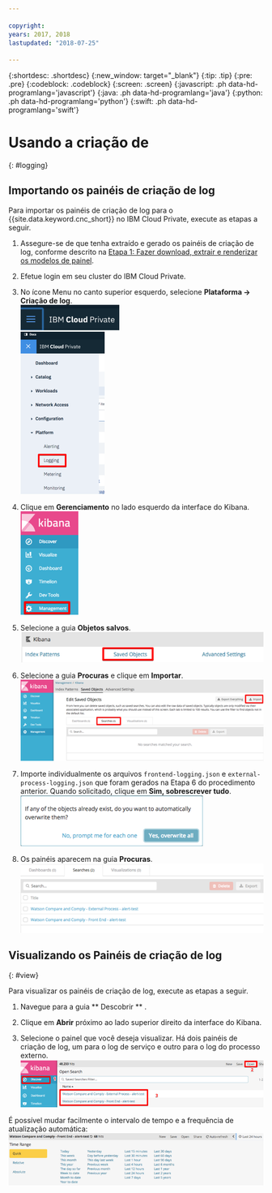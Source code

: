 ```yaml
---

copyright:
years: 2017, 2018
lastupdated: "2018-07-25"

---
```


{:shortdesc: .shortdesc}
{:new_window: target="_blank"}
{:tip: .tip}
{:pre: .pre}
{:codeblock: .codeblock}
{:screen: .screen}
{:javascript: .ph data-hd-programlang='javascript'}
{:java: .ph data-hd-programlang='java'}
{:python: .ph data-hd-programlang='python'}
{:swift: .ph data-hd-programlang='swift'}

# Usando a criação de
{: #logging}

## Importando os painéis de criação de log

Para importar os painéis de criação de log para o {{site.data.keyword.cnc_short}} no IBM
Cloud Private, execute as etapas a seguir.

  1. Assegure-se de que tenha extraído e gerado os painéis de criação de log, conforme descrito na [Etapa 1: Fazer download, extrair e renderizar os modelos de painel](/docs/services/compare-and-comply/monitor.html#monitor).

  1. Efetue login em seu cluster do IBM Cloud Private.

  1. No ícone Menu no canto superior esquerdo, selecione **Plataforma -> Criação de log**. <br />
    ![Ícone de Menu do IBM Cloud Private](images/icp-menu.png) <br />
    ![Platform -> Logging menu](images/icp-logging.png)

  1. Clique em **Gerenciamento** no lado esquerdo da interface do Kibana. <br />
    ![Kibana interface](images/kibana.png)

  1. Selecione a guia **Objetos salvos**.
![Guia Objetos salvos](images/saved-obj.png)

  1. Selecione a guia **Procuras** e clique em **Importar**.
![Guia Importar das procuras](images/searches-import.png)

  1. Importe individualmente os arquivos `frontend-logging.json` e
`external-process-logging.json` que foram gerados na Etapa 6 do procedimento anterior. Quando solicitado, clique em **Sim, sobrescrever tudo**.
![Prompt Sim, sobrescrever tudo](images/overwrite-all.png)

  1. Os painéis aparecem na guia **Procuras**.
![Guia Painéis nas procuras](images/searches-tab.png)

## Visualizando os Painéis de criação de log
{: #view}

Para visualizar os painéis de criação de log, execute as etapas a seguir.

  1. Navegue para a guia  ** Descobrir ** .

  1. Clique em **Abrir** próximo ao lado superior direito da interface do Kibana.

  1. Selecione o painel que você deseja visualizar. Há dois painéis de criação de log, um para o log de
serviço e outro para o log do processo externo.
![Visualizar painéis de criação de log](images/kibana-dboards.png)

É possível mudar facilmente o intervalo de tempo e a frequência de atualização automática:
![Mudar o intervalo de tempo e a taxa de atualização](images/log-dboard-change.png)

